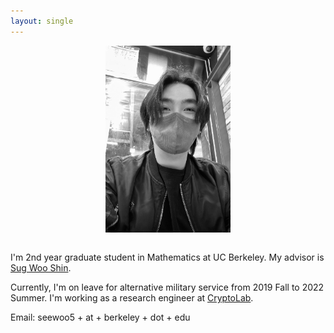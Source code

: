 ```yaml
---
layout: single
---
```


<div style="text-align: center; margin-bottom: 2em"><img src="assets/profile.jpeg" width="200"/></div>


I'm 2nd year graduate student in Mathematics at UC Berkeley. My advisor is [Sug Woo Shin](https://math.berkeley.edu/~swshin/).

Currently, I'm on leave for alternative military service from 2019 Fall to 2022 Summer. I'm working as a research engineer at [CryptoLab](https://www.cryptolab.co.kr/).

Email: seewoo5 + at + berkeley + dot + edu
